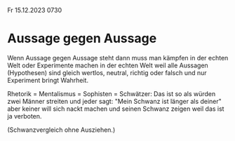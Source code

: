 Fr 15.12.2023 0730

# Aussage gegen Aussage

Wenn Aussage gegen Aussage steht
dann muss man kämpfen
in der echten Welt
oder Experimente machen
in der echten Welt
weil alle Aussagen (Hypothesen)
sind gleich wertlos,
neutral, richtig oder falsch
und nur Experiment
bringt Wahrheit.

Rhetorik = Mentalismus = Sophisten = Schwätzer:
Das ist so als würden
zwei Männer streiten
und jeder sagt:
"Mein Schwanz ist länger als deiner"
aber keiner will sich nackt machen
und seinen Schwanz zeigen
weil das ist ja verboten.

(Schwanzvergleich ohne Ausziehen.)
